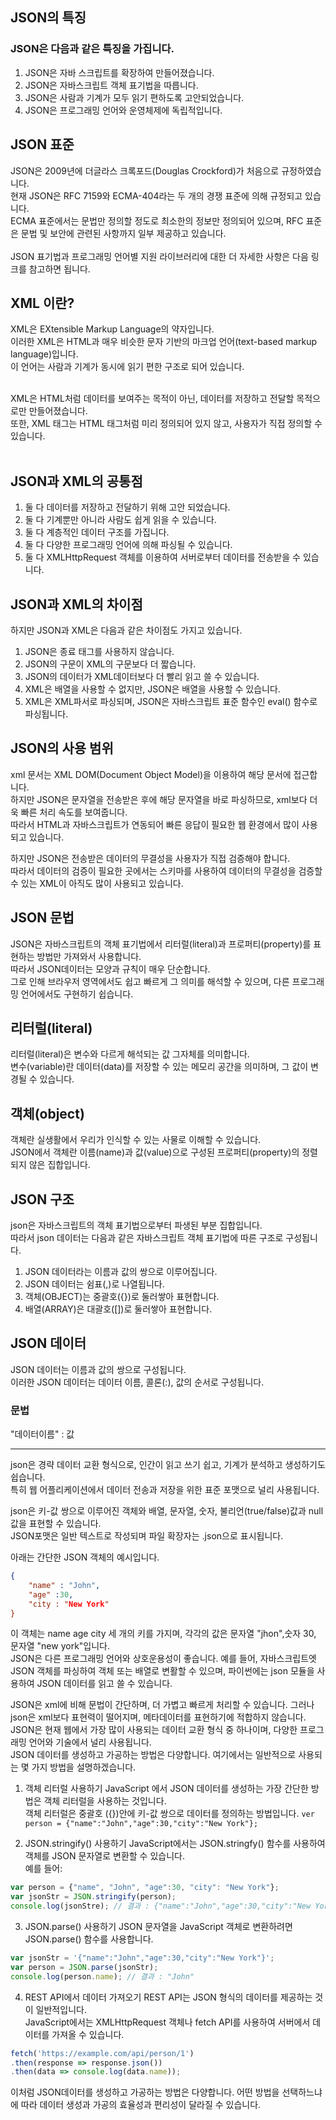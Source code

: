 ## JSON의 특징
### JSON은 다음과 같은 특징을 가집니다.
1. JSON은 자바 스크립트를 확장하여 만들어졌습니다.
2. JSON은 자바스크립트 객체 표기법을 따릅니다.
3. JSON은 사람과 기계가 모두 읽기 편하도록 고안되었습니다.
4. JSON은 프로그래밍 언어와 운영체제에 독립적입니다.

## JSON 표준
JSON은 2009년에 더글라스 크록포드(Douglas Crockford)가 처음으로 규정하였습니다. <br>
현재 JSON은 RFC 7159와 ECMA-404라는 두 개의 경쟁 표준에 의해 규정되고 있습니다. <br>
ECMA 표준에서는 문법만 정의할 정도로 최소한의 정보만 정의되어 있으며, RFC 표준은 문법 및 보안에 관련된 사항까지 일부 제공하고 있습니다.
<br><br>
JSON 표기법과 프로그래밍 언어별 지원 라이브러리에 대한 더 자세한 사항은 다음 링크를 참고하면 됩니다. <br>
## XML 이란?
XML은 EXtensible Markup Language의 약자입니다. <br>
이러한 XML은 HTML과 매우 비슷한 문자 기반의 마크업 언어(text-based markup language)입니다. <br>
이 언어는 사람과 기계가 동시에 읽기 편한 구조로 되어 있습니다. <br><br>

XML은 HTML처럼 데이터를 보여주는 목적이 아닌, 데이터를 저장하고 전달할 목적으로만 만들어졌습니다. <br>
또한, XML 태그는 HTML 태그처럼 미리 정의되어 있지 않고, 사용자가 직접 정의할 수 있습니다. <br> <br>

## JSON과 XML의 공통점
1. 둘 다 데이터를 저장하고 전달하기 위해 고안 되었습니다.
2. 둘 다 기계뿐만 아니라 사람도 쉽게 읽을 수 있습니다.
3. 둘 다 계층적인 데이터 구조를 가집니다.
4. 둘 다 다양한 프로그래밍 언어에 의해 파싱될 수 있습니다.
5. 둘 다 XMLHttpRequest 객체를 이용하여 서버로부터 데이터를 전송받을 수 있습니다.

## JSON과 XML의 차이점
하지만 JSON과 XML은 다음과 같은 차이점도 가지고 있습니다.
1. JSON은 종료 태그를 사용하지 않습니다.
2. JSON의 구문이 XML의 구문보다 더 짧습니다.
3. JSON의 데이터가 XML데이터보다 더 빨리 읽고 쓸 수 있습니다.
4. XML은 배열을 사용할 수 없지만, JSON은 배열을 사용할 수 있습니다.
5. XML은 XML파서로 파싱되며, JSON은 자바스크립트 표준 함수인 eval() 함수로 파싱됩니다.

## JSON의 사용 범위
xml 문서는 XML DOM(Document Object Model)을 이용하여 해당 문서에 접근합니다. <br>
하지만 JSON은 문자열을 전송받은 후에 해당 문자열을 바로 파싱하므로, xml보다 더욱 빠른 처리 속도를 보여줍니다. <br>
따라서 HTML과 자바스크립트가 연동되어 빠른 응답이 필요한 웹 환경에서 많이 사용되고 있습니다. <br>

하지만 JSON은 전송받은 데이터의 무결성을 사용자가 직접 검증해야 합니다. <br>
따라서 데이터의 검증이 필요한 곳에서는 스키마를 사용하여 데이터의 무결성을 검증할 수 있는 XML이 아직도 많이 사용되고 있습니다. <br>
## JSON 문법
JSON은 자바스크립트의 객체 표기법에서 리터럴(literal)과 프로퍼티(property)를 표현하는 방법만 가져와서 사용합니다. <br> 
따라서 JSON데이터는 모양과 규칙이 매우 단순합니다. <br>
그로 인해 브라우저 영역에서도 쉽고 빠르게 그 의미를 해석할 수 있으며, 다른 프로그래밍 언어에서도 구현하기 쉽습니다. <br>

## 리터럴(literal)
리터럴(literal)은 변수와 다르게 해석되는 값 그자체를 의미합니다. <br>
변수(variable)란 데이터(data)를 저장할 수 있는 메모리 공간을 의미하며, 그 값이 변경될 수 있습니다. <br>

## 객체(object)
객체란 실생활에서 우리가 인식할 수 있는 사물로 이해할 수 있습니다. <br>
JSON에서 객체란 이름(name)과 값(value)으로 구성된 프로퍼티(property)의 정렬되지 않은 집합입니다.

## JSON 구조
json은 자바스크립트의 객체 표기법으로부터 파생된 부분 집합입니다. <br>
따라서 json 데이터는 다음과 같은 자바스크립트 객체 표기법에 따른 구조로 구성됩니다.

1. JSON 데이터라는 이름과 값의 쌍으로 이루어집니다.
2. JSON 데이터는 쉼표(,)로 나열됩니다.
3. 객체(OBJECT)는 중괄호({})로 둘러쌓아 표현합니다.
4. 배열(ARRAY)은 대괄호([])로 둘러쌓아 표현합니다.

## JSON 데이터
JSON 데이터는 이름과 값의 쌍으로 구성됩니다. <br>
이러한 JSON 데이터는 데이터 이름, 콜론(:), 값의 순서로 구성됩니다. <br>
### 문법
"데이터이름" : 값

-----------------------
json은 경략 데이터 교환 형식으로, 인간이 읽고 쓰기 쉽고, 기계가 분석하고 생성하기도 쉽습니다. <br>
특히 웹 어플리케이션에서 데이터 전송과 저장을 위한 표준 포맷으로 널리 사용됩니다.

json은 키-값 쌍으로 이루어진 객체와 배열, 문자열, 숫자, 불리언(true/false)값과 null값을 표현할 수 있습니다. <br>
JSON포맷은 일반 텍스트로 작성되며 파일 확장자는 .json으로 표시됩니다.

아래는 간단한 JSON 객체의 예시입니다.
```json
{
    "name" : "John",
    "age" :30,
    "city : "New York"
}
```
이 객체는 name age city 세 개의 키를 가지며, 각각의 값은 문자열 "jhon",숫자 30, 문자열 "new york"입니다. <br>
JSON은 다른 프로그래밍 언어와 상호운용성이 좋습니다. 예를 들어, 자바스크립트엣 JSON 객체를 파싱하여 객체 또는 배열로 변활할 수 있으며, 파이썬에는 json 모듈을 사용하여 JSON 데이터를 읽고 쓸 수 있습니다. <br>

JSON은 xml에 비해 문법이 간단하며, 더 가볍고 빠르게 처리할 수 있습니다. 그러나 json은 xml보다 표현력이 떨어지며, 메타데이터를 표현하기에 적합하지 않습니다. <br>
JSON은 현재 웹에서 가장 많이 사용되는 데이터 교환 형식 중 하나이며, 다양한 프로그래밍 언어와 기술에서 널리 사용됩니다. <br>
JSON 데이터를 생성하고 가공하는 방법은 다양합니다. 여기에서는 일반적으로 사용되는 몇 가지 방법을 설명하겠습니다.

1. 객체 리터럴 사용하기
JavaScript 에서 JSON 데이터를 생성하는 가장 간단한 방법은 객체 리터럴을 사용하는 것입니다. <br>
객체 리터럴은 중괄호 ({})안에 키-값 쌍으로 데이터를 정의하는 방법입니다.
`ver person = {"name":"John","age":30,"city":"New York"};`
   
2. JSON.stringify() 사용하기
JavaScript에서는 JSON.stringfy() 함수를 사용하여 객체를 JSON 문자열로 변환할 수 있습니다. <br>
예를 들어:
```javascript
var person = {"name", "John", "age":30, "city": "New York"};
var jsonStr = JSON.stringify(person);
console.log(jsonStre); // 결과 : {"name":"John","age":30,"city":"New York}
```
3. JSON.parse() 사용하기
JSON 문자열을 JavaScript 객체로 변환하려면 JSON.parse() 함수를 사용합니다.
```javascript
var jsonStr = '{"name":"John","age":30,"city":"New York"}';
var person = JSON.parse(jsonStr);
console.log(person.name); // 결과 : "John"
```

4. REST API에서 데이터 가져오기
REST API는 JSON 형식의 데이터를 제공하는 것이 일반적입니다. <br>
JavaScript에서는 XMLHttpRequest 객체나 fetch API를 사용하여 서버에서 데이터를 가져올 수 있습니다.
```javascript
fetch('https://example.com/api/person/1')
.then(response => response.json())
.then(data => console.log(data.name));
```
이처럼 JSON데이터를 생성하고 가공하는 방법은 다양합니다. 어떤 방법을 선택하느냐에 따라 데이터 생성과 가공의 효율성과 편리성이 달라질 수 있습니다.

 
